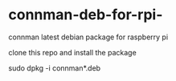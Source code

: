 # connman-deb-for-rpi-
connman latest debian package for raspberry pi

clone this repo and install the package

sudo dpkg -i connman*.deb
